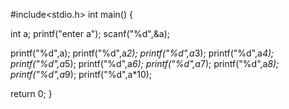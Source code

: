 #include<stdio.h>
int main()
{

int a;
printf("enter a");
scanf("%d",&a);

printf("%d",a);
printf("%d",a*2);
printf("%d",a*3);
printf("%d",a*4);
printf("%d",a*5);
printf("%d",a*6);
printf("%d",a*7);
printf("%d",a*8);
printf("%d",a*9);
printf("%d",a*10);

return 0;
}
